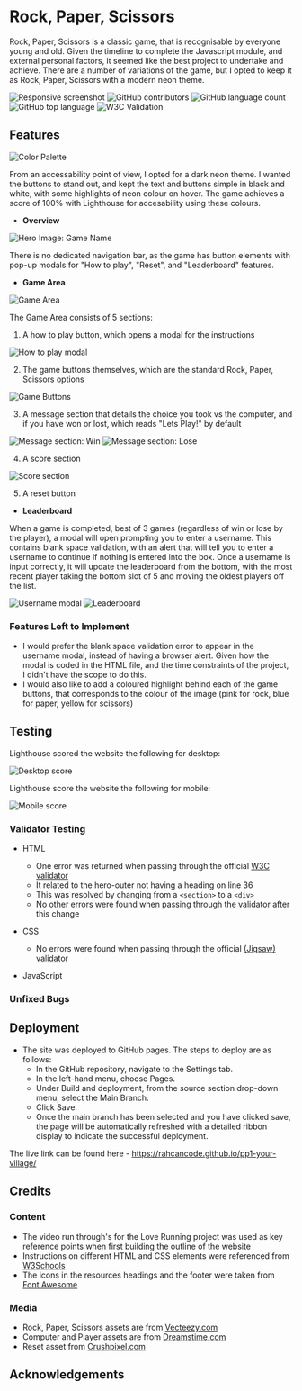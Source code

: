 # Rock, Paper, Scissors

Rock, Paper, Scissors is a classic game, that is recognisable by everyone young and old. Given the timeline to complete the Javascript module, and external personal factors, it seemed like the best project to undertake and achieve. There are a number of variations of the game, but I opted to keep it as Rock, Paper, Scissors with a modern neon theme.

![Responsive screenshot](https://github.com/rahcancode/pp2-rockpaperscissors/blob/main/media/responsive-screenshot.JPG) ![GitHub contributors](https://img.shields.io/github/contributors/rahcancode/pp2-rockpaperscissors) ![GitHub language count](https://img.shields.io/github/languages/count/rahcancode/pp2-rockpaperscissors) ![GitHub top language](https://img.shields.io/github/languages/top/rahcancode/pp2-rockpaperscissors) ![W3C Validation](https://img.shields.io/w3c-validation/default?targetUrl=https%3A%2F%2Frahcancode.github.io%2Fpp2-rockpaperscissors%2F)
## Features 

![Color Palette](https://github.com/rahcancode/pp2-rockpaperscissors/blob/main/media/colour-pallette.JPG)

From an accessability point of view, I opted for a dark neon theme. I wanted the buttons to stand out, and kept the text and buttons simple in black and white, with some highlights of neon colour on hover. The game achieves a score of 100% with Lighthouse for accesability using these colours.

- __Overview__

![Hero Image: Game Name](https://github.com/rahcancode/pp2-rockpaperscissors/blob/main/media/hero-image-500.png)

There is no dedicated navigation bar, as the game has button elements with pop-up modals for "How to play", "Reset", and "Leaderboard" features.

- __Game Area__

![Game Area](https://github.com/rahcancode/pp2-rockpaperscissors/blob/main/media/game-area.JPG)

The Game Area consists of 5 sections: 
1. A how to play button, which opens a modal for the instructions

![How to play modal](https://github.com/rahcancode/pp2-rockpaperscissors/blob/main/media/play-modal.JPG)

2. The game buttons themselves, which are the standard Rock, Paper, Scissors options

![Game Buttons](https://github.com/rahcancode/pp2-rockpaperscissors/blob/main/media/buttons.JPG)

3. A message section that details the choice you took vs the computer, and if you have won or lost, which reads "Lets Play!" by default

![Message section: Win](https://github.com/rahcancode/pp2-rockpaperscissors/blob/main/media/win.JPG)
![Message section: Lose](https://github.com/rahcancode/pp2-rockpaperscissors/blob/main/media/lose.JPG)

4. A score section

![Score section](https://github.com/rahcancode/pp2-rockpaperscissors/blob/main/media/score.JPG)

5. A reset button 

- __Leaderboard__

When a game is completed, best of 3 games (regardless of win or lose by the player), a modal will open prompting you to enter a username. This contains blank space validation, with an alert that will tell you to enter a username to continue if nothing is entered into the box. Once a username is input correctly, it will update the leaderboard from the bottom, with the most recent player taking the bottom slot of 5 and moving the oldest players off the list.

![Username modal](https://github.com/rahcancode/pp2-rockpaperscissors/blob/main/media/leaderboard.JPG)
![Leaderboard](https://github.com/rahcancode/pp1-your-village/blob/main/media/newsletter.png)

### Features Left to Implement

- I would prefer the blank space validation error to appear in the username modal, instead of having a browser alert. Given how the modal is coded in the HTML file, and the time constraints of the project, I didn't have the scope to do this.
- I would also like to add a coloured highlight behind each of the game buttons, that corresponds to the colour of the image (pink for rock, blue for paper, yellow for scissors)

## Testing 

Lighthouse scored the website the following for desktop:

![Desktop score](https://github.com/rahcancode/pp2-rockpaperscissors/blob/main/media/performance-desktop.JPG)

Lighthouse score the website the following for mobile:

![Mobile score](https://github.com/rahcancode/pp2-rockpaperscissors/blob/main/media/performance-mobile.JPG)
### Validator Testing 

- HTML
  - One error was returned when passing through the official [W3C validator](https://validator.w3.org/nu/?doc=https%3A%2F%2Frahcancode.github.io%2Fpp1-your-village%2F)
  - It related to the hero-outer not having a heading on line 36
  - This was resolved by changing from a `<section>` to a `<div>`
  - No other errors were found when passing through the validator after this change

- CSS
  - No errors were found when passing through the official [(Jigsaw) validator](https://jigsaw.w3.org/css-validator/validator?uri=https%3A%2F%2Frahcancode.github.io%2Fpp1-your-village%2F&profile=css3svg&usermedium=all&warning=1&vextwarning=&lang=en)

- JavaScript

### Unfixed Bugs

## Deployment

- The site was deployed to GitHub pages. The steps to deploy are as follows: 
  - In the GitHub repository, navigate to the Settings tab. 
  - In the left-hand menu, choose Pages.
  - Under Build and deployment, from the source section drop-down menu, select the Main Branch.
  - Click Save.
  - Once the main branch has been selected and you have clicked save, the page will be automatically refreshed with a detailed ribbon display to indicate the successful deployment. 

The live link can be found here - https://rahcancode.github.io/pp1-your-village/
## Credits 
### Content 

- The video run through's for the Love Running project was used as key reference points when first building the outline of the website
- Instructions on different HTML and CSS elements were referenced from [W3Schools](https://www.w3schools.com/)
- The icons in the resources headings and the footer were taken from [Font Awesome](https://fontawesome.com/)
### Media

- Rock, Paper, Scissors assets are from [Vecteezy.com](https://www.vecteezy.com/vector-art/691497-rock-paper-scissors-neon-icons)
- Computer and Player assets are from [Dreamstime.com](https://www.dreamstime.com/glowing-neon-line-user-man-icon-isolated-brick-wall-background-business-avatar-symbol-profile-male-sign-vector-image192066118)
- Reset asset from [Crushpixel.com](https://www.crushpixel.com/stock-vector/glowing-neon-line-refresh-icon-3269105.html)

## Acknowledgements

